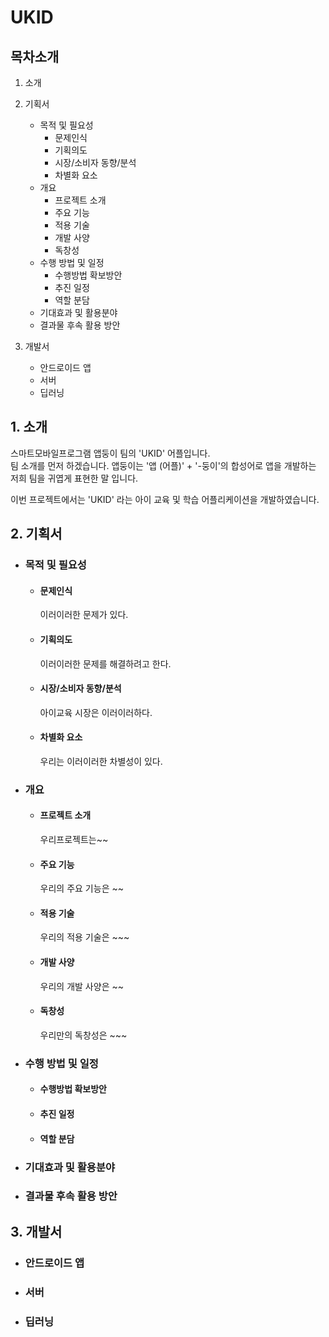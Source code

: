 # UKID
## 목차소개 
1. 소개
2. 기획서
    * 목적 및 필요성
        * 문제인식
        * 기획의도
        * 시장/소비자 동향/분석
        * 차별화 요소
    * 개요
        * 프로젝트 소개
        * 주요 기능
        * 적용 기술
        * 개발 사양
        * 독창성
    * 수행 방법 및 일정
        * 수행방법 확보방안
        * 추진 일정
        * 역할 분담
    * 기대효과 및 활용분야
    * 결과물 후속 활용 방안

3. 개발서
    * 안드로이드 앱
    * 서버
    * 딥러닝

## 1. 소개
스마트모바일프로그램 앱둥이 팀의 'UKID' 어플입니다.  
팀 소개를 먼저 하겠습니다.
앱둥이는 '앱 (어플)' + '-둥이'의 합성어로 앱을 개발하는 저희 팀을 귀엽게 표현한 말 입니다.

이번 프로젝트에서는 'UKID' 라는 아이 교육 및 학습 어플리케이션을 개발하였습니다.

## 2. 기획서
   * ### 목적 및 필요성 
        + #### 문제인식
            이러이러한 문제가 있다.
        + #### 기획의도
            이러이러한 문제를 해결하려고 한다.
        + #### 시장/소비자 동향/분석
            아이교육 시장은 이러이러하다.
        + #### 차별화 요소
            우리는 이러이러한 차별성이 있다.
   * ### 개요
        + #### 프로젝트 소개
            우리프로젝트는~~
        + #### 주요 기능 
            우리의 주요 기능은 ~~
        + #### 적용 기술
            우리의 적용 기술은 ~~~
        + #### 개발 사양
            우리의 개발 사양은 ~~
        + #### 독창성
            우리만의 독창성은 ~~~
   * ### 수행 방법 및 일정
        + #### 수행방법 확보방안
        + #### 추진 일정
        + #### 역할 분담
        
         
   * ### 기대효과 및 활용분야
   * ### 결과물 후속 활용 방안
## 3. 개발서
   * ### 안드로이드 앱
   * ### 서버
   * ### 딥러닝
